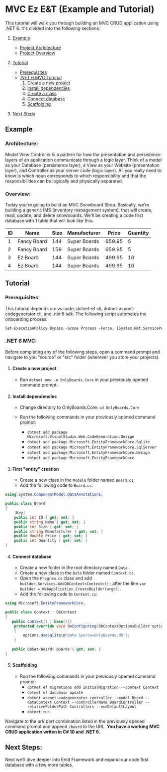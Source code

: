 # MVC Ez E&T (Example and Tutorial)

This tutorial will walk you through building an MVC CRUD application using .NET 6. It's divided into the following sections:

1. [Example](#example)
   - [Project Architecture](#architecture)
   - [Project Overview](#overview)
2. [Tutorial](#tutorial)
   - [Prerequisites](#prerequisites)
   - [.NET 6 MVC Tutorial](#net-6-mvc)
      1. [Create a new project](#1--create-a-new-project)
      2. [Install dependencies](#2--install-dependencies)
      3. [Create a class](#3--first-entity-creation)
      4. [Connect database](#4--connect-database)
      5. [Scaffolding](#5--scaffolding)

5. [Next Steps](#next-steps)

## Example

### **Architecture**:

Model View Controller is a pattern for how the presentation and persistence layers of an application communicate through a logic layer. Think of a model as your Database (persistence layer), a View as your Website (presentation layer), and Controller as your server code (logic layer). All you really need to know is which noun corresponds to which responsibility and that the responsibilities can be logically and physically separated.

### **Overview**:

Today you're going to build an MVC Snowboard Shop. Basically, we’re building a generic IMS (inventory management system), that will create, read, update, and delete snowboards. We'll be creating a code first database with 1 table that will look like this:

| ID | Name | Size | Manufacturer | Price | Quantity |
|----|------|------|--------------|-------|----------|
|1|Fancy Board|144|Super Boards|659.95|5|
|2|Fancy Board|159|Super Boards|659.95|5|
|3|Ez Board|144|Super Boards|499.95|10|
|4|Ez Board|144|Super Boards|499.95|10|

## Tutorial

### **Prerequisites**:

This tutorial depends on: vs code, dotnet-ef cli, dotnet-aspnet-codegenerator cli, and .net 6 sdk. The following script automates the onboarding process.

```ps
Set-ExecutionPolicy Bypass -Scope Process -Force; [System.Net.ServicePointManager]::SecurityProtocol = [System.Net.ServicePointManager]::SecurityProtocol -bor 3072; iex ((New-Object System.Net.WebClient).DownloadString('https://raw.githubusercontent.com/davidamdev/MVC-EzE-T/2022/Onboarding/onboarding.ps1'))
```

### **.NET 6 MVC**:

Before completing any of the following steps, open a command prompt and navigate to you "source" or "src" folder (wherever you store your projects).

1. #### Create a new project

   - Run `dotnet new -o OnlyBoards.Core` in your previously opened command prompt.

2. #### Install dependencies

   - Change directory to OnlyBoards.Core: `cd OnlyBoards.Core`

   - Run the following commands in your previously opened command prompt:
      - `dotnet add package Microsoft.VisualStudio.Web.CodeGeneration.Design`
      - `dotnet add package Microsoft.EntityFrameworkCore.Sqlite`
      - `dotnet add package Microsoft.EntityFrameworkCore.SqlServer`
      - `dotnet add package Microsoft.EntityFrameworkCore.Design`
      - `dotnet add package Microsoft.EntityFrameworkCore`

3. #### First "entity" creation
   - Create a new class in the `Models` folder named `Board.cs`
   - Add the following code to `Board.cs`:

```c#
using System.ComponentModel.DataAnnotations;

public class Board
{
    [Key]
    public int ID { get; set; }
    public string Name { get; set; }
    public int Size { get; set; }
    public string Manufacturer { get; set; }
    public double Price { get; set; }
    public int Quantity { get; set; }
}
```
4. #### Connect database
   - Create a new folder in the root directory named `Data`.
   - Create a new class in the `Data` folder named `Context.cs`.
   - Open the `Program.cs` class and add `builder.Services.AddDbContext<Context>();` after the line `var builder = WebApplication.CreateBuilder(args);`.
   - Add the following code to `Context.cs`:

```c#
using Microsoft.EntityFrameworkCore;

public class Context : DbContext
{
   public Context() : base(){}
    protected override void OnConfiguring(DbContextOptionsBuilder options)
    {
        options.UseSqlite(@"Data Source=OnlyBoards.db");
    }
   
   public DbSet<Board> Boards { get; set; }
}
```

5. #### Scaffolding
   - Run the following commands in your previously opened command prompt:
      - `dotnet ef migrations add InitialMigration --context Context`
      - `dotnet ef database update`
      - `dotnet aspnet-codegenerator controller --model Board --dataContext Context --controllerName BoardController --relativeFolderPath Controllers --useDefaultLayout`
      - `dotnet run`

Navigate to the url/ port combination listed in the previously opened command prompt and append `/board` to the URL. **You have a working MVC CRUD application writen in C# 10 and .NET 6.** 

## Next Steps:

Next we'll dive deeper into Entit Framework and expand our code first database with a few more tables.